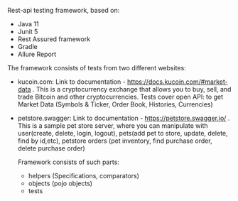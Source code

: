 Rest-api testing framework, based on:
- Java 11
- Junit 5
- Rest Assured framework
- Gradle
- Allure Report

The framework consists of tests from two different websites:
- kucoin.com: 
  Link to documentation - https://docs.kucoin.com/#market-data
  . This is a cryptocurrency exchange that allows you to buy, sell, and trade Bitcoin and other cryptocurrencies. 
  Tests cover open API: to get Market Data (Symbols & Ticker, Order Book, Histories, Currencies)

- petstore.swagger: 
  Link to documentation - https://petstore.swagger.io/
  . This is a sample pet store server, where you can manipulate with user(create, delete, login, logout),
  pets(add pet to store, update, delete, find by id,etc), petstore orders (pet inventory, find purchase order, delete purchase order)
  
  Framework consists of such parts:
  - helpers (Specifications, comparators)
  - objects (pojo objects)
  - tests
  
  
